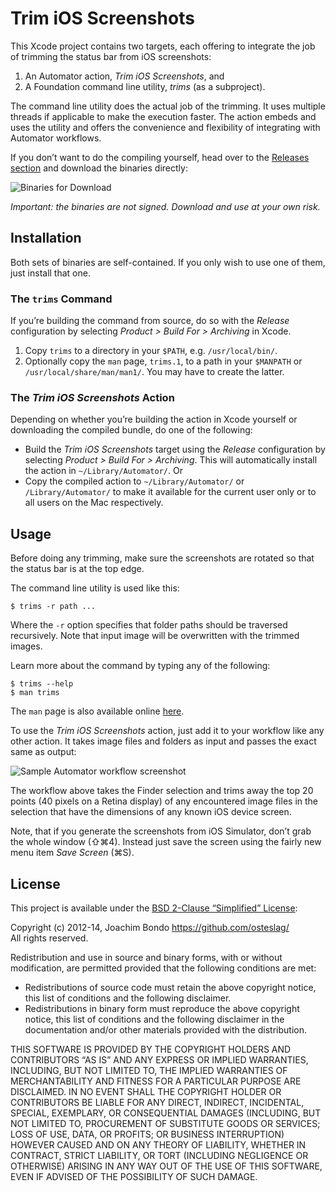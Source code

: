 # Trim iOS Screenshots

This Xcode project contains two targets, each offering to integrate the job of trimming the status bar from iOS screenshots:

1. An Automator action, *Trim iOS Screenshots*, and
2. A Foundation command line utility, *trims* (as a subproject).

The command line utility does the actual job of the trimming. It uses multiple threads if applicable to make the execution faster. The action embeds and uses the utility and offers the convenience and flexibility of integrating with Automator workflows.

If you don’t want to do the compiling yourself, head over to the [Releases section](https://github.com/osteslag/trim-ios-screenshots/releases) and download the binaries directly:

![Binaries for Download](https://github.com/osteslag/trim-ios-screenshots/raw/master/Screenshots/downloads.png)

_Important: the binaries are not signed. Download and use at your own risk._


## Installation

Both sets of binaries are self-contained. If you only wish to use one of them, just install that one.

### The `trims` Command

If you’re building the command from source, do so with the *Release* configuration by selecting *Product > Build For > Archiving* in Xcode.

1. Copy `trims` to a directory in your `$PATH`, e.g. `/usr/local/bin/`.
2. Optionally copy the `man` page, `trims.1`, to a path in your `$MANPATH` or `/usr/local/share/man/man1/`. You may have to create the latter.


### The *Trim iOS Screenshots* Action

Depending on whether you’re building the action in Xcode yourself or downloading the compiled bundle, do one of the following:

- Build the *Trim iOS Screenshots* target using the *Release* configuration by selecting *Product > Build For > Archiving*. This will automatically install the action in `~/Library/Automator/`. Or
- Copy the compiled action to `~/Library/Automator/` or `/Library/Automator/` to make it available for the current user only or to all users on the Mac respectively.


## Usage

Before doing any trimming, make sure the screenshots are rotated so that the status bar is at the top edge.

The command line utility is used like this:

    $ trims -r path ...

Where the `-r` option specifies that folder paths should be traversed recursively. Note that input image will be overwritten with the trimmed images.

Learn more about the command by typing any of the following:

    $ trims --help
    $ man trims

The `man` page is also available online [here](https://github.com/osteslag/trim-ios-screenshots/raw/master/Command/README.md).

To use the *Trim iOS Screenshots* action, just add it to your workflow like any other action. It takes image files and folders as input and passes the exact same as output:

![Sample Automator workflow screenshot](https://github.com/osteslag/trim-ios-screenshots/raw/master/Screenshots/workflow.png)

The workflow above takes the Finder selection and trims away the top 20 points (40 pixels on a Retina display) of any encountered image files in the selection that have the dimensions of any known iOS device screen.

Note, that if you generate the screenshots from iOS Simulator, don’t grab the whole window (⇧⌘4). Instead just save the screen using the fairly new menu item *Save Screen* (⌘S).


## License

This project is available under the [BSD 2-Clause “Simplified” License](http://www.opensource.org/licenses/BSD-2-Clause):

Copyright (c) 2012-14, Joachim Bondo <https://github.com/osteslag/>  
All rights reserved.

Redistribution and use in source and binary forms, with or without modification, are permitted provided that the following conditions are met:

- Redistributions of source code must retain the above copyright notice, this list of conditions and the following disclaimer.
- Redistributions in binary form must reproduce the above copyright notice, this list of conditions and the following disclaimer in the documentation and/or other materials provided with the distribution.

THIS SOFTWARE IS PROVIDED BY THE COPYRIGHT HOLDERS AND CONTRIBUTORS “AS IS” AND ANY EXPRESS OR IMPLIED WARRANTIES, INCLUDING, BUT NOT LIMITED TO, THE IMPLIED WARRANTIES OF MERCHANTABILITY AND FITNESS FOR A PARTICULAR PURPOSE ARE DISCLAIMED. IN NO EVENT SHALL THE COPYRIGHT HOLDER OR CONTRIBUTORS BE LIABLE FOR ANY DIRECT, INDIRECT, INCIDENTAL, SPECIAL, EXEMPLARY, OR CONSEQUENTIAL DAMAGES (INCLUDING, BUT NOT LIMITED TO, PROCUREMENT OF SUBSTITUTE GOODS OR SERVICES; LOSS OF USE, DATA, OR PROFITS; OR BUSINESS INTERRUPTION) HOWEVER CAUSED AND ON ANY THEORY OF LIABILITY, WHETHER IN CONTRACT, STRICT LIABILITY, OR TORT (INCLUDING NEGLIGENCE OR OTHERWISE) ARISING IN ANY WAY OUT OF THE USE OF THIS SOFTWARE, EVEN IF ADVISED OF THE POSSIBILITY OF SUCH DAMAGE.
